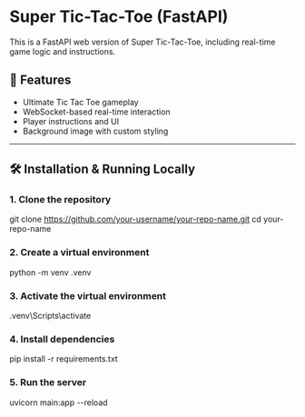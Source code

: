 # Super Tic-Tac-Toe (FastAPI)

This is a FastAPI web version of Super Tic-Tac-Toe, including real-time game logic and instructions.

## 🚀 Features
- Ultimate Tic Tac Toe gameplay
- WebSocket-based real-time interaction
- Player instructions and UI
- Background image with custom styling

---

## 🛠 Installation & Running Locally

### 1. Clone the repository

git clone https://github.com/your-username/your-repo-name.git
cd your-repo-name

### 2. Create a virtual environment

 python -m venv .venv
### 3. Activate the virtual environment
.venv\Scripts\activate

### 4. Install dependencies
pip install -r requirements.txt

### 5. Run the server
uvicorn main:app --reload